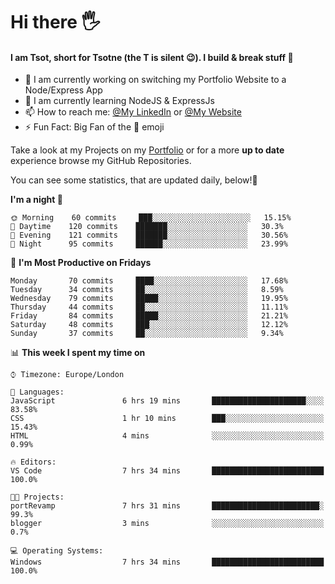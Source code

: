 # Hi there :raised_hand_with_fingers_splayed:
#### I am Tsot, short for Tsotne (the T is silent :wink:). I build & break stuff :space_invader:
- :telescope: I am currently working on switching my Portfolio Website to a Node/Express App
- :seedling: I am currently learning NodeJS & ExpressJs
- :mailbox: How to reach me: [@My LinkedIn](https://www.linkedin.com/in/tsotne-gvadzabia/) or [@My Website](https://tsotnegvadzabia.me/contact)
- :zap: Fun Fact: Big Fan of the :space_invader: emoji

Take a look at my Projects on my [Portfolio](https://tsotnegvadzabia.me/) or for a more **up to date** experience browse my GitHub Repositories.

You can see some statistics, that are updated daily, below!:space_invader:
<!--START_SECTION:waka-->
**I'm a night 🦉** 

```text
🌞 Morning    60 commits     ███░░░░░░░░░░░░░░░░░░░░░░   15.15% 
🌆 Daytime    120 commits    ███████░░░░░░░░░░░░░░░░░░   30.3% 
🌃 Evening    121 commits    ███████░░░░░░░░░░░░░░░░░░   30.56% 
🌙 Night      95 commits     ██████░░░░░░░░░░░░░░░░░░░   23.99%

```
📅 **I'm Most Productive on Fridays** 

```text
Monday       70 commits     ████░░░░░░░░░░░░░░░░░░░░░   17.68% 
Tuesday      34 commits     ██░░░░░░░░░░░░░░░░░░░░░░░   8.59% 
Wednesday    79 commits     █████░░░░░░░░░░░░░░░░░░░░   19.95% 
Thursday     44 commits     ██░░░░░░░░░░░░░░░░░░░░░░░   11.11% 
Friday       84 commits     █████░░░░░░░░░░░░░░░░░░░░   21.21% 
Saturday     48 commits     ███░░░░░░░░░░░░░░░░░░░░░░   12.12% 
Sunday       37 commits     ██░░░░░░░░░░░░░░░░░░░░░░░   9.34%

```


📊 **This week I spent my time on** 

```text
⌚︎ Timezone: Europe/London

💬 Languages: 
JavaScript               6 hrs 19 mins       █████████████████████░░░░   83.58% 
CSS                      1 hr 10 mins        ███░░░░░░░░░░░░░░░░░░░░░░   15.43% 
HTML                     4 mins              ░░░░░░░░░░░░░░░░░░░░░░░░░   0.99%

🔥 Editors: 
VS Code                  7 hrs 34 mins       █████████████████████████   100.0%

🐱‍💻 Projects: 
portRevamp               7 hrs 31 mins       ████████████████████████░   99.3% 
blogger                  3 mins              ░░░░░░░░░░░░░░░░░░░░░░░░░   0.7%

💻 Operating Systems: 
Windows                  7 hrs 34 mins       █████████████████████████   100.0%

```


<!--END_SECTION:waka-->
